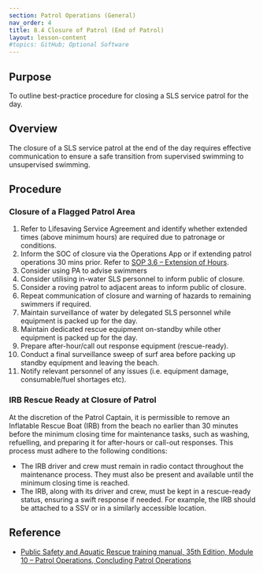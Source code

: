 ```yaml
---
section: Patrol Operations (General)
nav_order: 4
title: 8.4 Closure of Patrol (End of Patrol)
layout: lesson-content
#topics: GitHub; Optional Software
---
```


## Purpose

To outline best-practice procedure for closing a SLS service patrol for the day.

## Overview

The closure of a SLS service patrol at the end of the day requires effective communication to ensure a safe transition from supervised swimming to unsupervised swimming.

## Procedure

### Closure of a Flagged Patrol Area

1. Refer to Lifesaving Service Agreement and identify whether extended times (above minimum hours) are required due to patronage or conditions.
2. Inform the SOC of closure via the Operations App or if extending patrol operations 30 mins prior. Refer to [SOP 3.6 – Extension of Hours](#_3.6_Extension_of).
3. Consider using PA to advise swimmers
4. Consider utilising in-water SLS personnel to inform public of closure.
5. Consider a roving patrol to adjacent areas to inform public of closure.
6. Repeat communication of closure and warning of hazards to remaining swimmers if required.
7. Maintain surveillance of water by delegated SLS personnel while equipment is packed up for the day.
8. Maintain dedicated rescue equipment on-standby while other equipment is packed up for the day.
9. Prepare after-hour/call out response equipment (rescue-ready).
10. Conduct a final surveillance sweep of surf area before packing up standby equipment and leaving the beach.
11. Notify relevant personnel of any issues (i.e. equipment damage, consumable/fuel shortages etc).

### IRB Rescue Ready at Closure of Patrol

At the discretion of the Patrol Captain, it is permissible to remove an Inflatable Rescue Boat (IRB) from the beach no earlier than 30 minutes before the minimum closing time for maintenance tasks, such as washing, refuelling, and preparing it for after-hours or call-out responses. This process must adhere to the following conditions:

- The IRB driver and crew must remain in radio contact throughout the maintenance process. They must also be present and available until the minimum closing time is reached.
- The IRB, along with its driver and crew, must be kept in a rescue-ready status, ensuring a swift response if needed. For example, the IRB should be attached to a SSV or in a similarly accessible location.

## Reference

- [Public Safety and Aquatic Rescue training manual, 35th Edition, Module 10 – Patrol Operations, Concluding Patrol Operations](https://members.sls.com.au/members/document_library/1/media/8571)